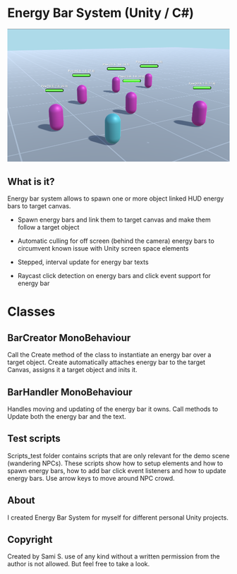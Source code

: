 # Energy Bar System (Unity / C#)

![Energy bar image](/doc/energyBar.png)

## What is it?

Energy bar system allows to spawn one or more object linked HUD energy bars to target canvas.

* Spawn energy bars and link them to target canvas and make them follow a target object

* Automatic culling for off screen (behind the camera) energy bars to circumvent known issue with Unity screen space elements

* Stepped, interval update for energy bar texts

* Raycast click detection on energy bars and click event support for energy bar


# Classes

## BarCreator MonoBehaviour
Call the Create method of the class to instantiate an energy bar over a target object. Create automatically attaches energy bar to the target Canvas, assigns it a target object and inits it.

## BarHandler MonoBehaviour
Handles moving and updating of the energy bar it owns. Call methods to Update both the energy bar and the text.

## Test scripts
Scripts_test folder contains scripts that are only relevant for the demo scene (wandering NPCs). These scripts show how to setup elements and how to spawn energy bars, how to add bar click event listeners and how to update energy bars. Use arrow keys to move around NPC crowd.

## About
I created Energy Bar System for myself for different personal Unity projects. 

## Copyright 
Created by Sami S. use of any kind without a written permission from the author is not allowed. But feel free to take a look.
